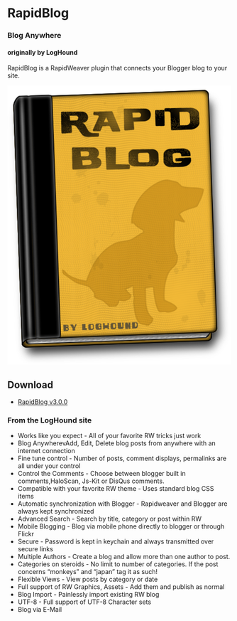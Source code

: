 # RapidBlog
### Blog Anywhere
#### originally by LogHound
RapidBlog is a RapidWeaver plugin that connects your Blogger blog to your site.

![RapidBlog Icon](https://raw.githubusercontent.com/yourhead/rapidblog/master/assets/icon_256.png)

## Download
 - [RapidBlog v3.0.0](https://github.com/yourhead/rapidblog/raw/v3.0.0/downloads/RapidBlog_3.0.0b1_1086.zip)


### From the LogHound site

 - Works like you expect - All of your favorite RW tricks just work
 - Blog AnywherevAdd, Edit, Delete blog posts from anywhere with an internet connection
 - Fine tune control - Number of posts, comment displays, permalinks are all under your control
 - Control the Comments - Choose between blogger built in comments,HaloScan, Js-Kit or DisQus comments.
 - Compatible with your favorite RW theme - Uses standard blog CSS items
 - Automatic synchronization with Blogger - Rapidweaver and Blogger are always kept synchronized
 - Advanced Search - Search by title, category or post within RW
 - Mobile Blogging - Blog via mobile phone directly to blogger or through Flickr
 - Secure - Password is kept in keychain and always transmitted over secure links
 - Multiple Authors - Create a blog and allow more than one author to post.
 - Categories on steroids - No limit to number of categories. If the post concerns “monkeys” and “japan” tag it as such!
 - Flexible Views - View posts by category or date
 - Full support of RW Graphics, Assets - Add them and publish as normal
 - Blog Import - Painlessly import existing RW blog
 - UTF-8 - Full support of UTF-8 Character sets
 - Blog via E-Mail
